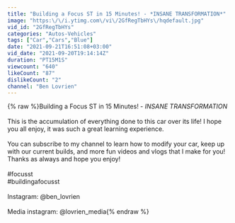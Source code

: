 ```yaml
---
title: "Building a Focus ST in 15 Minutes! - *INSANE TRANSFORMATION*"
image: "https:\/\/i.ytimg.com\/vi\/2GfRegTbHYs\/hqdefault.jpg"
vid_id: "2GfRegTbHYs"
categories: "Autos-Vehicles"
tags: ["Car","Cars","Blue"]
date: "2021-09-21T16:51:08+03:00"
vid_date: "2021-09-20T19:14:14Z"
duration: "PT15M1S"
viewcount: "640"
likeCount: "87"
dislikeCount: "2"
channel: "Ben Lovrien"
---
```

{% raw %}Building a Focus ST in 15 Minutes! - *INSANE TRANSFORMATION*<br /><br />This is the accumulation of everything done to this car over its life! I hope you all enjoy, it was such a great learning experience.<br /><br />You can subscribe to my channel to learn how to modify your car, keep up with our current builds, and more fun videos and vlogs that I make for you! Thanks as always and hope you enjoy!<br /><br />#focusst<br />#buildingafocusst<br /><br />Instagram: @ben_lovrien<br /><br />Media instagram: @lovrien_media{% endraw %}
